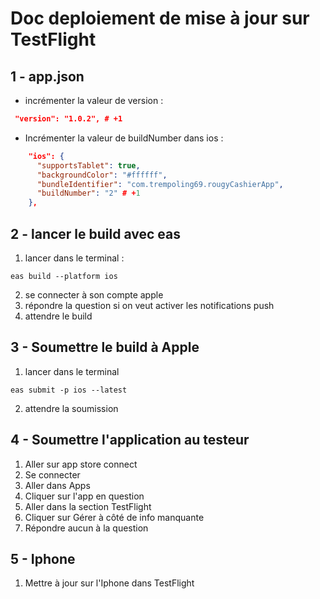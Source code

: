 # Doc deploiement de mise à jour sur TestFlight

## 1 - app.json

- incrémenter la valeur de version :

```json
 "version": "1.0.2", # +1
```

- Incrémenter la valeur de buildNumber dans ios :

```json
    "ios": {
      "supportsTablet": true,
      "backgroundColor": "#ffffff",
      "bundleIdentifier": "com.trempoling69.rougyCashierApp",
      "buildNumber": "2" # +1
    },
```

## 2 - lancer le build avec eas

1. lancer dans le terminal :

```shell
eas build --platform ios
```

2. se connecter à son compte apple
3. répondre la question si on veut activer les notifications push
4. attendre le build

## 3 - Soumettre le build à Apple

1. lancer dans le terminal

```shell
eas submit -p ios --latest
```

2. attendre la soumission

## 4 - Soumettre l'application au testeur

1. Aller sur app store connect
2. Se connecter
3. Aller dans Apps
4. Cliquer sur l'app en question
5. Aller dans la section TestFlight
6. Cliquer sur Gérer à côté de info manquante
7. Répondre aucun à la question

## 5 - Iphone

1. Mettre à jour sur l'Iphone dans TestFlight
